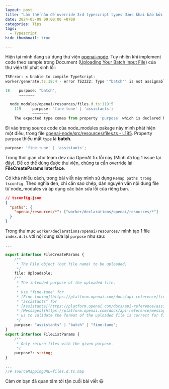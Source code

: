 ```yaml
---
layout: post
title: "Làm thế nào để override 3rd typescript types được khai báo bởi install package trong node modules"
date: 2024-05-09 09:00:00 +0700
categories: Tips
tags:
  - Typescript
hide_thumbnail: true

---
```


Hiện tại mình đang sử dụng thư viện [openai-node](https://github.com/openai/openai-node). Tuy nhiên khi implement code theo sample trong Document ([Uploading Your Batch Input File](https://platform.openai.com/docs/guides/batch/2-uploading-your-batch-input-file)) của thư viện thì phát sinh lỗi:

```javascript
TSError: ⨯ Unable to compile TypeScript:
worker/generate.ts:18:4 - error TS2322: Type '"batch"' is not assignable to type '"fine-tune" | "assistants"'.

18    purpose: "batch",
      ~~~~~~~

  node_modules/openai/resources/files.d.ts:119:5
    119     purpose: 'fine-tune' | 'assistants';
            ~~~~~~~
    The expected type comes from property 'purpose' which is declared here on type 'FileCreateParams'
```

Đi vào trong source code của node_modules pakage này mình phát hiện một điều, trong file [openai-node/src/resources/files.ts - L185](https://github.com/openai/openai-node/blob/7196ac9310d58d057fb2a575e60c1718bf6341a2/src/resources/files.ts#L185). Property `purpose` thiếu mất `type` là **batch**.

```javascript
purpose: 'fine-tune' | 'assistants';
```

Trong thời gian chờ team dev của OpenAI fix lỗi này (Mình đã log 1 issue tại [đây](https://github.com/openai/openai-node/issues/830)). Để có thể dùng được thư viện, chúng ta cần override lại **FileCreateParams Interface**.

Có khá nhiều cách, trong bài viết này mình sử dụng `Remap paths trong tsconfig`. Theo nghĩa đen, chỉ cần sao chép, dán nguyên văn nội dung file từ node_modules và áp dụng các bản sửa lỗi của riêng bạn.


```json
// tsconfig.json
{
  "paths": {
    "openai/resources/*": ["worker/declarations/openai/resources/*"]
  }
}
```

Trong thư mục `worker/declarations/openai/resources/` mình tạo 1 file `index.d.ts` với nội dung sửa lại `purpose` như sau:

```typescript
...

export interface FileCreateParams {
	/**
	 * The File object (not file name) to be uploaded.
	 */
	file: Uploadable;
	/**
	 * The intended purpose of the uploaded file.
	 *
	 * Use "fine-tune" for
	 * [Fine-tuning](https://platform.openai.com/docs/api-reference/fine-tuning) and
	 * "assistants" for
	 * [Assistants](https://platform.openai.com/docs/api-reference/assistants) and
	 * [Messages](https://platform.openai.com/docs/api-reference/messages). This allows
	 * us to validate the format of the uploaded file is correct for fine-tuning.
	 */
	purpose: "assistants" | "batch" | "fine-tune";
}
export interface FileListParams {
	/**
	 * Only return files with the given purpose.
	 */
	purpose?: string;
}

...
//# sourceMappingURL=files.d.ts.map

```

Cảm ơn bạn đã quan tâm tới tận cuối bài viết 😆
